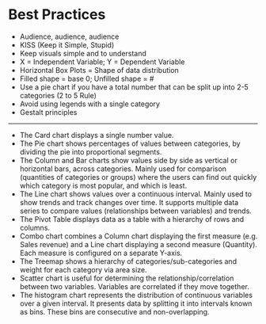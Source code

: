 # Best Practices

* Audience, audience, audience
* KISS (Keep it Simple, Stupid)
* Keep visuals simple and to understand
* X = Independent Variable; Y = Dependent Variable
* Horizontal Box Plots = Shape of data distribution
* Filled shape = base 0; Unfilled shape = #
* Use a pie chart if you have a total number that can be split up into 2-5 categories (2 to 5 Rule)
* Avoid using legends with a single category
* Gestalt principles

-----

* The Card chart displays a single number value.
* The Pie chart shows percentages of values between categories, by dividing the pie into proportional segments.
* The Column and Bar charts show values side by side as vertical or horizontal bars, across categories. Mainly used for comparison (quantities of categories or groups) where the users can find out quickly which category is most popular, and which is least. 
* The Line chart shows values over a continuous interval. Mainly used to show trends and track changes over time. It supports multiple data series to compare values (relationships between variables) and trends.
* The Pivot Table displays data as a table with a hierarchy of rows and columns.
* Combo chart combines a Column chart displaying the first measure (e.g. Sales revenue) and a Line chart displaying a second measure (Quantity). Each measure is configured on a separate Y-axis.
* The Treemap shows a hierarchy of categories/sub-categories and weight for each category via area size.
* Scatter chart is useful for determining the relationship/correlation between two variables. Variables are correlated if they move together.
* The histogram chart represents the distribution of continuous variables over a given interval. It presents data by splitting it into intervals known as bins. These bins are consecutive and non-overlapping.
